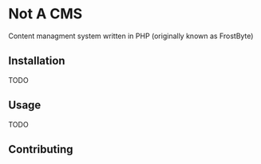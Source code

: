 Not A CMS
===

Content managment system written in PHP (originally known as FrostByte)

Installation
------------

TODO

Usage
-----

TODO

Contributing
------------
